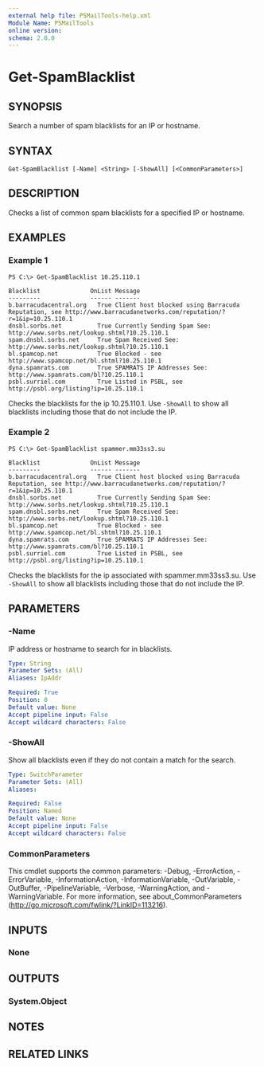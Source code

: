 ```yaml
---
external help file: PSMailTools-help.xml
Module Name: PSMailTools
online version: 
schema: 2.0.0
---
```


# Get-SpamBlacklist

## SYNOPSIS
Search a number of spam blacklists for an IP or hostname.

## SYNTAX

```
Get-SpamBlacklist [-Name] <String> [-ShowAll] [<CommonParameters>]
```

## DESCRIPTION
Checks a list of common spam blacklists for a specified IP or hostname.

## EXAMPLES

### Example 1
```
PS C:\> Get-SpamBlacklist 10.25.110.1

Blacklist              OnList Message
---------              ------ -------
b.barracudacentral.org   True Client host blocked using Barracuda Reputation, see http://www.barracudanetworks.com/reputation/?r=1&ip=10.25.110.1
dnsbl.sorbs.net          True Currently Sending Spam See: http://www.sorbs.net/lookup.shtml?10.25.110.1
spam.dnsbl.sorbs.net     True Spam Received See: http://www.sorbs.net/lookup.shtml?10.25.110.1
bl.spamcop.net           True Blocked - see http://www.spamcop.net/bl.shtml?10.25.110.1
dyna.spamrats.com        True SPAMRATS IP Addresses See: http://www.spamrats.com/bl?10.25.110.1
psbl.surriel.com         True Listed in PSBL, see http://psbl.org/listing?ip=10.25.110.1
```

Checks the blacklists for the ip 10.25.110.1. Use `-ShowAll` to show all blacklists including those that do not include the IP.

### Example 2
```
PS C:\> Get-SpamBlacklist spammer.mm33ss3.su

Blacklist              OnList Message
---------              ------ -------
b.barracudacentral.org   True Client host blocked using Barracuda Reputation, see http://www.barracudanetworks.com/reputation/?r=1&ip=10.25.110.1
dnsbl.sorbs.net          True Currently Sending Spam See: http://www.sorbs.net/lookup.shtml?10.25.110.1
spam.dnsbl.sorbs.net     True Spam Received See: http://www.sorbs.net/lookup.shtml?10.25.110.1
bl.spamcop.net           True Blocked - see http://www.spamcop.net/bl.shtml?10.25.110.1
dyna.spamrats.com        True SPAMRATS IP Addresses See: http://www.spamrats.com/bl?10.25.110.1
psbl.surriel.com         True Listed in PSBL, see http://psbl.org/listing?ip=10.25.110.1
```

Checks the blacklists for the ip associated with spammer.mm33ss3.su. Use `-ShowAll` to show all blacklists including those that do not include the IP.

## PARAMETERS

### -Name
IP address or hostname to search for in blacklists.

```yaml
Type: String
Parameter Sets: (All)
Aliases: IpAddr

Required: True
Position: 0
Default value: None
Accept pipeline input: False
Accept wildcard characters: False
```

### -ShowAll
Show all blacklists even if they do not contain a match for the search.

```yaml
Type: SwitchParameter
Parameter Sets: (All)
Aliases: 

Required: False
Position: Named
Default value: None
Accept pipeline input: False
Accept wildcard characters: False
```

### CommonParameters
This cmdlet supports the common parameters: -Debug, -ErrorAction, -ErrorVariable, -InformationAction, -InformationVariable, -OutVariable, -OutBuffer, -PipelineVariable, -Verbose, -WarningAction, and -WarningVariable. For more information, see about_CommonParameters (http://go.microsoft.com/fwlink/?LinkID=113216).

## INPUTS

### None

## OUTPUTS

### System.Object

## NOTES

## RELATED LINKS


